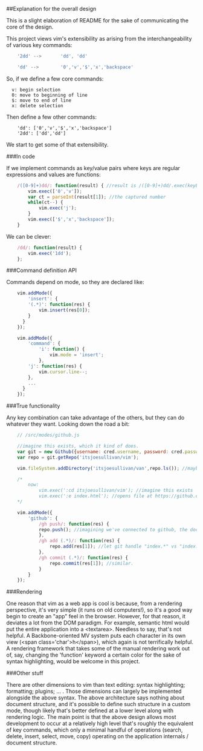 ##Explanation for the overall design

This is a slight elaboration of README for the sake of communicating the core of the design.

This project views vim's extensibility as arising from the interchangeability of various key commands:

```javascript
	'2dd' -->		'dd', 'dd'

	'dd' -->		'0','v','$','x','backspace'
```

So, if we define a few core commands:

```
  v: begin selection
  0: move to beginning of line
  $: move to end of line
  x: delete selection
```

Then define a few other commands:

```
	'dd': ['0','v','$','x','backspace']
	'2dd': ['dd','dd']
```

We start to get some of that extensibility.

###In code

If we implement commands as key/value pairs where keys are regular expressions and values are functions:

```javascript
	/([0-9]+)dd/: function(result) { //result is /([0-9]+)dd/.exec(keyBuffer)
		vim.exec(['0','v']);
		var ct = parseInt(result[1]); //the captured number
		while(ct--) {
			vim.exec('j');
		}
		vim.exec(['$','x','backspace']);
	}
```

We can be clever:

```javascript
	/dd/: function(result) {
		vim.exec('1dd');
	};
```

###Command definition API

Commands depend on mode, so they are declared like:

```javascript
	vim.addMode({
		'insert': {
	    '(.*)': function(res) {
	    	vim.insert(res[0]);
	    }
	  }
	});

	vim.addMode({
		'command': {
			'i': function() {
				vim.mode = 'insert';
			},
	    'j': function(res) {
	    	vim.cursor.line--;
	    },
	    ...
	  }
	});
```

###True functionality

Any key combination can take advantage of the others, but they can do whatever they want. Looking down the road a bit:

```javascript
	// /src/modes/github.js

	//imagine this exists, which it kind of does.
	var git = new Github({username: cred.username, password: cred.password});
	var repo = git.getRepo('itsjoesullivan/vim');

	vim.fileSystem.addDirectory('itsjoesullivan/van',repo.ls()); //maybe we could add a filesystem here

	/*
		now:
			vim.exec(':cd itsjoesullivan/vim'); //imagine this exists
			vim.exec(':e index.html'); //opens file at https://github.com/itsjoesullivan/vim/index.html
	*/

	vim.addMode({
		'github': {
			/gh push/: function(res) {
		  	repo.push(); //imagining we've connected to github, the document came from there, whatever.
			},
			/gh add (.*)/: function(res) {
				repo.add(res[1]); //let git handle "index.*" vs "index.html"
			},
			/gh commit (.*)/: function(res) {
				repo.commit(res[1]); //similar.
			}
		}
	});
```

###Rendering

One reason that vim as a web app is cool is because, from a rendering perspective, it's very simple (it runs on old computers!), so it's a good way begin to create an "app" feel in the browser. However, for that reason, it deviates a lot from the DOM paradigm. For example, semantic html would put the entire application into a \<textarea>. Needless to say, that's not helpful. A Backbone-oriented MV system puts each character in its own view (\<span class='char'>h\</span>), which again is not terrifically helpful. A rendering framework that takes some of the manual rendering work out of, say, changing the 'function' keyword a certain color for the sake of syntax highlighting, would be welcome in this project.

###Other stuff

There are other dimensions to vim than text editing: syntax highlighting; formatting; plugins; ... . Those dimensions can largely be implemented alongside the above syntax. The above architecture says nothing about document structure, and it's possible to define such structure in a custom mode, though likely that's better defined at a lower level along with rendering logic. The main point is that the above design allows most development to occur at a relatively high level that's roughly the equivalent of key commands, which only a minimal handful of operations (search, delete, insert, select, move, copy) operating on the application internals / document structure. 

